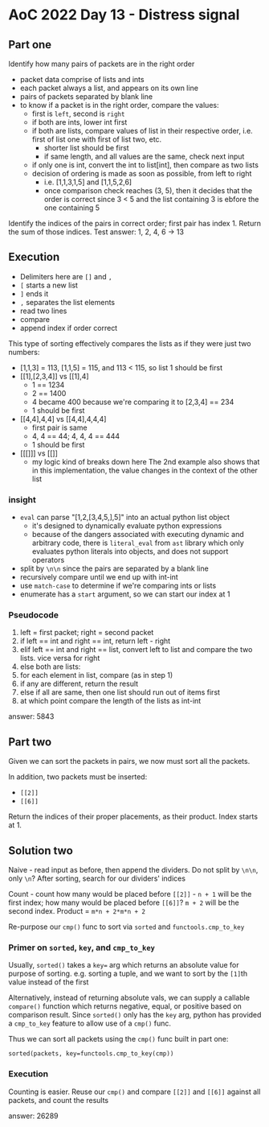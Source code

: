 # AoC 2022 Day 13 - Distress signal

## Part one

Identify how many pairs of packets are in the right order

- packet data comprise of lists and ints
- each packet always a list, and appears on its own line
- pairs of packets separated by blank line
- to know if a packet is in the right order, compare the values:
  - first is `left`, second is `right`
  - if both are ints, lower int first
  - if both are lists, compare values of list in their respective order, i.e. first of list one with first of list two, etc.
    - shorter list should be first
    - if same length, and all values are the same, check next input
  - if only one is int, convert the int to list[int], then compare as two lists
  - decision of ordering is made as soon as possible, from left to right
    - i.e. [1,1,3,1,5] and [1,1,5,2,6]
    - once comparison check reaches (3, 5), then it decides that the order is correct since 3 < 5 and the list containing 3 is ebfore the one containing 5

Identify the indices of the pairs in correct order; first pair has index 1. Return the sum of those indices. Test answer: 1, 2, 4, 6 -> 13

## Execution

- Delimiters here are `[]` and `,`
- `[` starts a new list
- `]` ends it
- `,` separates the list elements
- read two lines
- compare
- append index if order correct

This type of sorting effectively compares the lists as if they were just two numbers:

- [1,1,3] = 113, [1,1,5] = 115, and 113 < 115, so list 1 should be first
- [[1],[2,3,4]] vs [[1],4]
  - 1 == 1234
  - 2 == 1400
  - 4 became 400 because we're comparing it to [2,3,4] == 234
  - 1 should be first
- [[4,4],4,4] vs [[4,4],4,4,4]
  - first pair is same
  - 4, 4 == 44; 4, 4, 4 == 444
  - 1 should be first
- [[[]]] vs [[]]
  - my logic kind of breaks down here
The 2nd example also shows that in this implementation, the value changes in the context of the other list

### insight

- `eval` can parse "[1,2,[3,4,5,],5]" into an actual python list object
  - it's designed to dynamically evaluate python expressions
  - because of the dangers associated with executing dynamic and arbitrary code, there is `literal_eval` from `ast` library which only evaluates python literals into objects, and does not support operators
- split by `\n\n` since the pairs are separated by a blank line
- recursively compare until we end up with int-int
- use `match-case` to determine if we're comparing ints or lists
- enumerate has a `start` argument, so we can start our index at 1
  
### Pseudocode

1. left = first packet; right = second packet
1. if left == int and right == int, return left - right
1. elif left == int and right == list, convert left to list and compare the two lists. vice versa for right
1. else both are lists:
  1. for each element in list, compare (as in step 1)
  1. if any are different, return the result
  1. else if all are same, then one list should run out of items first
  1. at which point compare the length of the lists as int-int

answer: 5843

## Part two

Given we can sort the packets in pairs, we now must sort all the packets.

In addition, two packets must be inserted:

- `[[2]]`
- `[[6]]`

Return the indices of their proper placements, as their product. Index starts at 1.

## Solution two

Naive - read input as before, then append the dividers. Do not split by `\n\n`, only `\n`? After sorting, search for our dividers' indices

Count - count how many would be placed before `[[2]]` - `n + 1` will be the first index; how many would be placed before `[[6]]`? `m + 2` will be the second index. Product = `m*n + 2*m*n + 2`

Re-purpose our `cmp()` func to sort via `sorted` and `functools.cmp_to_key`

### Primer on `sorted`, `key`, and `cmp_to_key`

Usually, `sorted()` takes a `key=` arg which returns an absolute value for purpose of sorting. e.g. sorting a tuple, and we want to sort by the `[1]`th value instead of the first

Alternatively, instead of returning absolute vals, we can supply a callable `compare()` function which returns negative, equal, or positive based on comparison result. Since `sorted()` only has the `key` arg, python has provided a `cmp_to_key` feature to allow use of a `cmp()` func.

Thus we can sort all packets using the `cmp()` func built in part one:

```
sorted(packets, key=functools.cmp_to_key(cmp))
```
### Execution

Counting is easier. Reuse our `cmp()` and compare `[[2]]` and `[[6]]` against all packets, and count the results

answer: 26289
